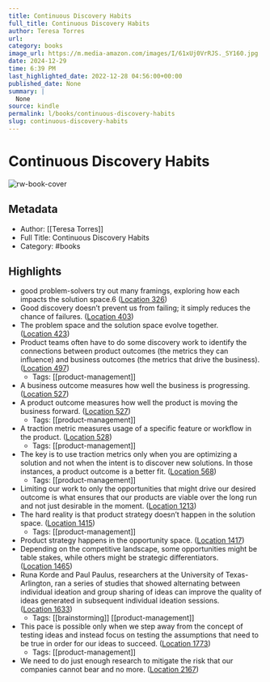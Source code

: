 ```yaml
---
title: Continuous Discovery Habits
full_title: Continuous Discovery Habits
author: Teresa Torres
url: 
category: books
image_url: https://m.media-amazon.com/images/I/61xUj0VrRJS._SY160.jpg
date: 2024-12-29
time: 6:39 PM
last_highlighted_date: 2022-12-28 04:56:00+00:00
published_date: None
summary: |
  None
source: kindle
permalink: l/books/continuous-discovery-habits
slug: continuous-discovery-habits
---
```

# Continuous Discovery Habits

![rw-book-cover](https://m.media-amazon.com/images/I/61xUj0VrRJS._SY160.jpg)

## Metadata
- Author: [[Teresa Torres]]
- Full Title: Continuous Discovery Habits
- Category: #books

## Highlights
- good problem-solvers try out many framings, exploring how each impacts the solution space.6 ([Location 326](https://readwise.io/to_kindle?action=open&asin=B094PVB97X&location=326))
- Good discovery doesn’t prevent us from failing; it simply reduces the chance of failures. ([Location 403](https://readwise.io/to_kindle?action=open&asin=B094PVB97X&location=403))
- The problem space and the solution space evolve together. ([Location 423](https://readwise.io/to_kindle?action=open&asin=B094PVB97X&location=423))
- Product teams often have to do some discovery work to identify the connections between product outcomes (the metrics they can influence) and business outcomes (the metrics that drive the business). ([Location 497](https://readwise.io/to_kindle?action=open&asin=B094PVB97X&location=497))
    - Tags: [[product-management]] 
- A business outcome measures how well the business is progressing. ([Location 527](https://readwise.io/to_kindle?action=open&asin=B094PVB97X&location=527))
- A product outcome measures how well the product is moving the business forward. ([Location 527](https://readwise.io/to_kindle?action=open&asin=B094PVB97X&location=527))
    - Tags: [[product-management]] 
- A traction metric measures usage of a specific feature or workflow in the product. ([Location 528](https://readwise.io/to_kindle?action=open&asin=B094PVB97X&location=528))
    - Tags: [[product-management]] 
- The key is to use traction metrics only when you are optimizing a solution and not when the intent is to discover new solutions. In those instances, a product outcome is a better fit. ([Location 568](https://readwise.io/to_kindle?action=open&asin=B094PVB97X&location=568))
    - Tags: [[product-management]] 
- Limiting our work to only the opportunities that might drive our desired outcome is what ensures that our products are viable over the long run and not just desirable in the moment. ([Location 1213](https://readwise.io/to_kindle?action=open&asin=B094PVB97X&location=1213))
- The hard reality is that product strategy doesn’t happen in the solution space. ([Location 1415](https://readwise.io/to_kindle?action=open&asin=B094PVB97X&location=1415))
    - Tags: [[product-management]] 
- Product strategy happens in the opportunity space. ([Location 1417](https://readwise.io/to_kindle?action=open&asin=B094PVB97X&location=1417))
- Depending on the competitive landscape, some opportunities might be table stakes, while others might be strategic differentiators. ([Location 1465](https://readwise.io/to_kindle?action=open&asin=B094PVB97X&location=1465))
- Runa Korde and Paul Paulus, researchers at the University of Texas-Arlington, ran a series of studies that showed alternating between individual ideation and group sharing of ideas can improve the quality of ideas generated in subsequent individual ideation sessions. ([Location 1633](https://readwise.io/to_kindle?action=open&asin=B094PVB97X&location=1633))
    - Tags: [[brainstorming]] [[product-management]] 
- This pace is possible only when we step away from the concept of testing ideas and instead focus on testing the assumptions that need to be true in order for our ideas to succeed. ([Location 1773](https://readwise.io/to_kindle?action=open&asin=B094PVB97X&location=1773))
    - Tags: [[product-management]] 
- We need to do just enough research to mitigate the risk that our companies cannot bear and no more. ([Location 2167](https://readwise.io/to_kindle?action=open&asin=B094PVB97X&location=2167))


